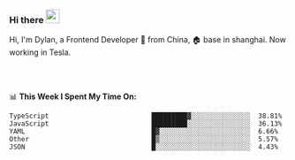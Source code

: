 ### Hi there <img src="https://media.giphy.com/media/hvRJCLFzcasrR4ia7z/giphy.gif" width="25px">

<!-- ![visitors](https://visitor-badge.glitch.me/badge?page_id=dislfyer.dislfyer) -->

Hi, I'm Dylan, a Frontend Developer 🚀 from China, 🏠 base in shanghai. Now working in Tesla.

<br/>
<br/>

📊 **This Week I Spent My Time On:**


<!--START_SECTION:waka-->

```text
TypeScript                          █████████▓░░░░░░░░░░░░░░░  38.81%
JavaScript                          █████████░░░░░░░░░░░░░░░░  36.13%
YAML                                █▓░░░░░░░░░░░░░░░░░░░░░░░  6.66%
Other                               █▒░░░░░░░░░░░░░░░░░░░░░░░  5.57%
JSON                                █░░░░░░░░░░░░░░░░░░░░░░░░  4.43%
```

<!--END_SECTION:waka-->

<!--
**About Me:**
 -->
